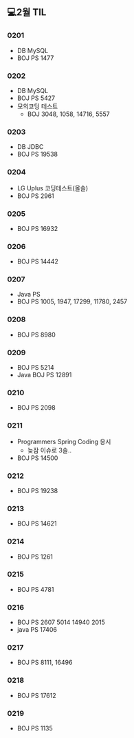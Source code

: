 ## 💻2월 TIL

### 0201
* DB MySQL
* BOJ PS 1477 

### 0202
* DB MySQL
* BOJ PS 5427
* 모의코딩 테스트
    * BOJ 3048, 1058, 14716, 5557

### 0203
* DB JDBC
* BOJ PS 19538

### 0204
* LG Uplus 코딩테스트(올솔)
* BOJ PS 2961

### 0205
* BOJ PS 16932

### 0206
* BOJ PS 14442

### 0207
* Java PS
* BOJ PS 1005, 1947, 17299, 11780, 2457

### 0208
* BOJ PS 8980

### 0209
* BOJ PS 5214
* Java BOJ PS 12891

### 0210
* BOJ PS 2098

### 0211
* Programmers Spring Coding 응시
    * 늦잠 이슈로 3솔..
* BOJ PS 14500

### 0212
* BOJ PS 19238

### 0213
* BOJ PS 14621

### 0214
* BOJ PS 1261

### 0215
* BOJ PS 4781

### 0216
* BOJ PS 2607 5014 14940 2015
* java PS 17406

### 0217
* BOJ PS 8111, 16496

### 0218
* BOJ PS 17612

### 0219
* BOJ PS 1135